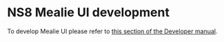 # NS8 Mealie UI development

To develop Mealie UI please refer to [this section of the Developer manual](https://nethserver.github.io/ns8-core/ui/modules/#module-ui-development).
